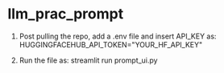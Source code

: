 # llm_prac_prompt

1. Post pulling the repo, add a .env file and insert API_KEY as:
HUGGINGFACEHUB_API_TOKEN="YOUR_HF_API_KEY"

2. Run the file as:
   streamlit run prompt_ui.py
